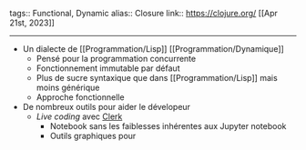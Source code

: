 tags:: Functional, Dynamic
alias:: Closure
link:: https://clojure.org/
[[Apr 21st, 2023]]
***

- Un dialecte de [[Programmation/Lisp]] [[Programmation/Dynamique]]
	- Pensé pour la programmation concurrente
	- Fonctionnement immutable par défaut
	- Plus de sucre syntaxique que dans [[Programmation/Lisp]] mais moins générique
	- Approche fonctionnelle
- De nombreux outils pour aider le dévelopeur
	- *Live coding* avec [Clerk](https://clerk.vision/)
		- Notebook sans les faiblesses inhérentes aux Jupyter notebook
		- Outils graphiques pour